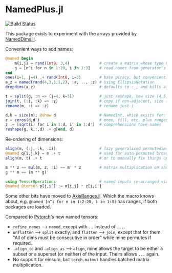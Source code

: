 # NamedPlus.jl

[![Build Status](https://travis-ci.org/mcabbott/NamedPlus.jl.svg?branch=master)](https://travis-ci.org/mcabbott/NamedPlus.jl)

This package exists to experiment with the arrays provided by 
[NamedDims.jl](https://github.com/invenia/NamedDims.jl). 

Convenient ways to add names:
```julia
@named begin
    m{i,j} = rand(Int8, 3,4)             # create a matrix whose type has (:i,:j)
    g = [n^i for n in 1:20, i in 1:3]    # read names from generator's variables
end
ones(i=1, j=4) .+ rand(Int8, i=3)        # base piracy, but convenient.
a_z = named(rand(4,3,1,1,2), :a, .., :z) # using EllipsisNotation
dropdims(a_z)                            # defaults to :_, and kills all of them.

t = split(g, :n => (j=4, k=5))           # just reshape, new size (4,5,3)
join(t, (:i, :k) => :χ)                  # copy if non-adjacent, size (4,15)
rename(m, :i => :z)                      # rename just i

d,k = size(m); @show d                   # NamedInt, which exists for:
z = zeros(d,d')                          # ones, fill, etc, plus ranges:
z .= [sqrt(i) for i in 1:d, i′ in 1:d']  # comprehensions have names
reshape(g, k,:,d) .+ g[end, d]
```

Re-ordering of dimensions:
```julia
align(m, (:j, :k, :i))                   # lazy generalised permutedims
@named q{i,j,k} = m .+ t                 # used for auto-permuted broadcasting
align(m, t) .+ t                         # or to manually fix things up

m *ᵃ z == mul(m, z, :i) == m' * z        # matrix multiplication on shared index
g *ᵃ m == (m *ᵃ g)'

using TensorOperations                   # named inputs re-arranged via Strided
@named @tensor p[j,i′] := m[i,j] * z[i,i′]
```

Some other bits have moved to [AxisRanges.jl](https://github.com/mcabbott/AxisRanges.jl).
Which the macro knows about, e.g. `@named [n^i for n in 1:2:20, i in 1:3]` has ranges,
if both packages are loaded.

Compared to [Pytorch](https://pytorch.org/docs/stable/named_tensor.html)'s new named tensors: 

* `refine_names` ⟶ `named`, except with `..` instead of `...`.
* `unflatten` ⟶ `split` exactly, and `flatten` ⟶ `join`, except that for them "All of dims must be consecutive in order" while mine permutes if required.
* `.align_to` and `.align_as` ⟶ `align`, mine allows the target to be either a subset or a superset (or neither) of the input. Theirs allows `...` again.
* No support for einsum, but `torch.matmul` handles batched matrix multiplication.
